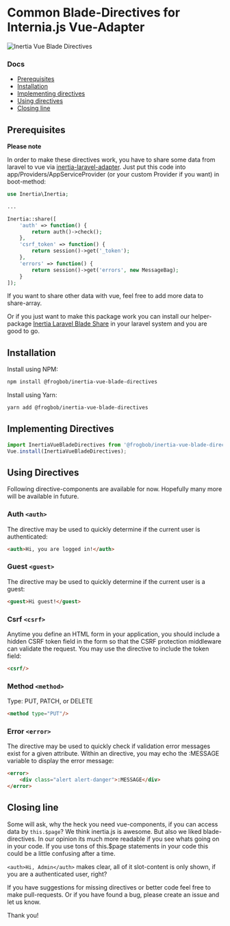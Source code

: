 # Common Blade-Directives for Internia.js Vue-Adapter

![Inertia Vue Blade Directives](http://api.devbar.ultrabold.de/github?text=Inertia.js%20Vue%20Blade-Directives)

### Docs

* [Prerequisites](#prerequisites)
* [Installation](#installation)
* [Implementing directives](#implementing-directives)
* [Using directives](#using-directives)
* [Closing line](#closing-line)

## Prerequisites

**Please note**

In order to make these directives work, you have to share some data from laravel to vue via [inertia-laravel-adapter]().
Just put this code into app/Providers/AppServiceProvider (or your custom Provider if you want) in boot-method:

~~~php
use Inertia\Inertia;

...

Inertia::share([
    'auth' => function() {
        return auth()->check();
    },
    'csrf_token' => function() {
        return session()->get('_token');
    },
    'errors' => function() {
        return session()->get('errors', new MessageBag);
    }
]);

~~~

If you want to share other data with vue, feel free to add more data to share-array.

Or if you just want to make this package work you can install our helper-package [Inertia Laravel Blade Share](https://github.com/frogbob/inertia-laravel-blade-share) in your laravel system and you are good to go.

## Installation

Install using NPM:

~~~sh
npm install @frogbob/inertia-vue-blade-directives
~~~

Install using Yarn:

~~~sh
yarn add @frogbob/inertia-vue-blade-directives
~~~

## Implementing Directives

~~~js
import InertiaVueBladeDirectives from '@frogbob/inertia-vue-blade-directives'
Vue.install(InertiaVueBladeDirectives);
~~~

## Using Directives

Following directive-components are available for now.
Hopefully many more will be available in future.

### Auth `<auth>`
The <auth> directive may be used to quickly determine if the current user is authenticated:

~~~html
<auth>Hi, you are logged in!</auth>
~~~


### Guest `<guest>`
The <guest> directive may be used to quickly determine if the current user is a guest:
~~~html
<guest>Hi guest!</guest>
~~~

### Csrf `<csrf>`
Anytime you define an HTML form in your application, you should include a hidden CSRF token field in the form so that 
the CSRF protection middleware can validate the request. You may use the <csrf> directive to include the token field:
~~~html
<csrf/>
~~~

### Method `<method>`
Type: PUT, PATCH, or DELETE
~~~html
<method type="PUT"/>
~~~

### Error `<error>`
The <error> directive may be used to quickly check if validation error messages exist for a given attribute.
Within an <error> directive, you may echo the :MESSAGE variable to display the error message:
~~~html
<error>
    <div class="alert alert-danger">:MESSAGE</div>
</error>
~~~

## Closing line
Some will ask, why the heck you need vue-components, if you can access data by ```this.$page```?
We think inertia.js is awesome. But also we liked blade-directives.
In our opinion its much more readable if you see whats going on in your code. If you use tons of this.$page statements in your code this could be a little confusing after a time.

```<auth>Hi, Admin</auth>``` makes clear, all of it slot-content is only shown, if you are a authenticated user, right?

If you have suggestions for missing directives or better code feel free to make pull-requests. Or if you have found a bug, please create an issue and let us know.

Thank you!

